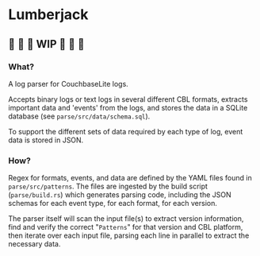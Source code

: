# Lumberjack

## 🚧 🚧 🚧 WIP 🚧 🚧 🚧

### What?

A log parser for CouchbaseLite logs.

Accepts binary logs or text logs in several different CBL formats, extracts important data and
 'events' from the logs, and stores the data in a SQLite database (see `parse/src/data/schema.sql`).

To support the different sets of data required by each type of log, event data is stored in JSON.

### How?

Regex for formats, events, and data are defined by the YAML files found in `parse/src/patterns`.
 The files are ingested by the build script (`parse/build.rs`) which generates parsing code,
 including the JSON schemas for each event type, for each format, for each version.

The parser itself will scan the input file(s) to extract version information, find and verify the
 correct "`Patterns`" for that version and CBL platform, then iterate over each input file, parsing
 each line in parallel to extract the necessary data.
